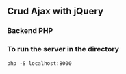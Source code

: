 ## Crud Ajax with jQuery

### Backend PHP

### To run the server in the directory
`php -S localhost:8000`